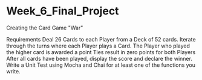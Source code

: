 # Week_6_Final_Project
Creating the Card Game "War"

Requirements
Deal 26 Cards to each Player from a Deck of 52 cards.
Iterate through the turns where each Player plays a Card.
The Player who played the higher card is awarded a point
Ties result in zero points for both Players
After all cards have been played, display the score and declare the winner.
Write a Unit Test using Mocha and Chai for at least one of the functions you write.
